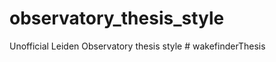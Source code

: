 # observatory_thesis_style
Unofficial Leiden Observatory thesis style
#   w a k e f i n d e r T h e s i s  
 